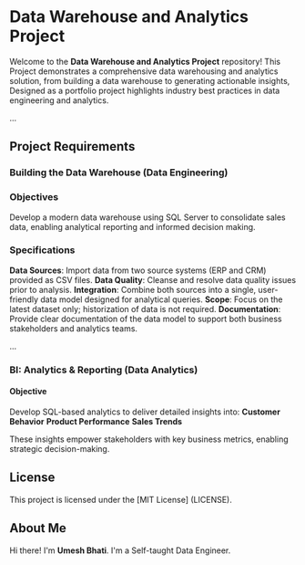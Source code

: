 # Data Warehouse and Analytics Project

Welcome to the **Data Warehouse and Analytics Project** repository!
This Project demonstrates a comprehensive data warehousing and analytics solution, from building a data warehouse to generating actionable insights, Designed as a portfolio project highlights industry best practices in data engineering and analytics.

...

## Project Requirements

### Building the Data Warehouse (Data Engineering)

### Objectives
Develop a modern data warehouse using SQL Server to consolidate sales data, enabling analytical reporting and informed decision making.

### Specifications
**Data Sources**: Import data from two source systems (ERP and CRM) provided as CSV files.
**Data Quality**: Cleanse and resolve data quality issues prior to analysis.
**Integration**: Combine both sources into a single, user-friendly data model designed for analytical queries.
**Scope**: Focus on the latest dataset only; historization of data is not required.
**Documentation**: Provide clear documentation of the data model to support both business stakeholders and analytics teams.

...

### BI: Analytics & Reporting (Data Analytics)

#### Objective
Develop SQL-based analytics to deliver detailed insights into:
**Customer Behavior**
**Product Performance**
**Sales Trends**

These insights empower stakeholders with key business metrics, enabling strategic decision-making.

## License

This project is licensed under the [MIT License] (LICENSE).

## About Me

Hi there! I'm **Umesh Bhati**. I'm a Self-taught Data Engineer.
